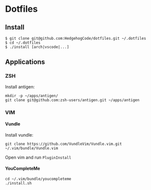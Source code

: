 # Dotfiles

## Install
```
$ git clone git@github.com:HedgehogCode/dotfiles.git ~/.dotfiles
$ cd ~/.dotfiles
$ ./install [arch|vscode|...]
```

## Applications

### ZSH

Install antigen:
```
mkdir -p ~/apps/antigen/
git clone git@github.com:zsh-users/antigen.git ~/apps/antigen
```

### VIM

#### Vundle

Install vundle:
```
git clone https://github.com/VundleVim/Vundle.vim.git ~/.vim/bundle/Vundle.vim
```
Open vim and run `PluginInstall`

#### YouCompleteMe

```
cd ~/.vim/bundle/youcompleteme
./install.sh
```
